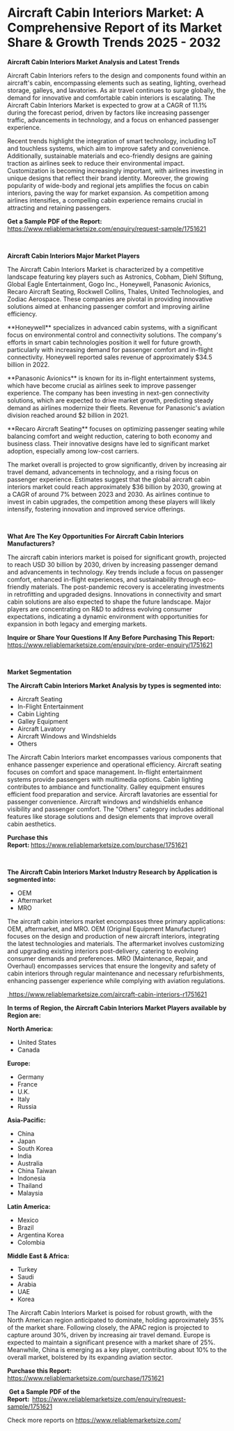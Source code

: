 <p><h1>Aircraft Cabin Interiors Market: A Comprehensive Report of its Market Share & Growth Trends 2025 - 2032</h1></p><p><strong>Aircraft Cabin Interiors Market Analysis and Latest Trends</strong></p>
<p><p>Aircraft Cabin Interiors refers to the design and components found within an aircraft's cabin, encompassing elements such as seating, lighting, overhead storage, galleys, and lavatories. As air travel continues to surge globally, the demand for innovative and comfortable cabin interiors is escalating. The Aircraft Cabin Interiors Market is expected to grow at a CAGR of 11.1% during the forecast period, driven by factors like increasing passenger traffic, advancements in technology, and a focus on enhanced passenger experience.</p><p>Recent trends highlight the integration of smart technology, including IoT and touchless systems, which aim to improve safety and convenience. Additionally, sustainable materials and eco-friendly designs are gaining traction as airlines seek to reduce their environmental impact. Customization is becoming increasingly important, with airlines investing in unique designs that reflect their brand identity. Moreover, the growing popularity of wide-body and regional jets amplifies the focus on cabin interiors, paving the way for market expansion. As competition among airlines intensifies, a compelling cabin experience remains crucial in attracting and retaining passengers.</p></p>
<p><strong>Get a Sample PDF of the Report:&nbsp;</strong> <a href="https://www.reliablemarketsize.com/enquiry/request-sample/1751621?utm_campaign=2337&utm_medium=2&utm_source=Github&utm_content=ia&utm_term=10042025&utm_id=aircraft-cabin-interiors">https://www.reliablemarketsize.com/enquiry/request-sample/1751621</a></p>
<p>&nbsp;</p>
<p><strong>Aircraft Cabin Interiors Major Market Players</strong></p>
<p><p>The Aircraft Cabin Interiors Market is characterized by a competitive landscape featuring key players such as Astronics, Cobham, Diehl Stiftung, Global Eagle Entertainment, Gogo Inc., Honeywell, Panasonic Avionics, Recaro Aircraft Seating, Rockwell Collins, Thales, United Technologies, and Zodiac Aerospace. These companies are pivotal in providing innovative solutions aimed at enhancing passenger comfort and improving airline efficiency.</p><p>**Honeywell** specializes in advanced cabin systems, with a significant focus on environmental control and connectivity solutions. The company's efforts in smart cabin technologies position it well for future growth, particularly with increasing demand for passenger comfort and in-flight connectivity. Honeywell reported sales revenue of approximately $34.5 billion in 2022.</p><p>**Panasonic Avionics** is known for its in-flight entertainment systems, which have become crucial as airlines seek to improve passenger experience. The company has been investing in next-gen connectivity solutions, which are expected to drive market growth, predicting steady demand as airlines modernize their fleets. Revenue for Panasonic's aviation division reached around $2 billion in 2021.</p><p>**Recaro Aircraft Seating** focuses on optimizing passenger seating while balancing comfort and weight reduction, catering to both economy and business class. Their innovative designs have led to significant market adoption, especially among low-cost carriers.</p><p>The market overall is projected to grow significantly, driven by increasing air travel demand, advancements in technology, and a rising focus on passenger experience. Estimates suggest that the global aircraft cabin interiors market could reach approximately $36 billion by 2030, growing at a CAGR of around 7% between 2023 and 2030. As airlines continue to invest in cabin upgrades, the competition among these players will likely intensify, fostering innovation and improved service offerings.</p></p>
<p>&nbsp;</p>
<p><strong>What Are The Key Opportunities For Aircraft Cabin Interiors Manufacturers?</strong></p>
<p><p>The aircraft cabin interiors market is poised for significant growth, projected to reach USD 30 billion by 2030, driven by increasing passenger demand and advancements in technology. Key trends include a focus on passenger comfort, enhanced in-flight experiences, and sustainability through eco-friendly materials. The post-pandemic recovery is accelerating investments in retrofitting and upgraded designs. Innovations in connectivity and smart cabin solutions are also expected to shape the future landscape. Major players are concentrating on R&D to address evolving consumer expectations, indicating a dynamic environment with opportunities for expansion in both legacy and emerging markets.</p></p>
<p><strong>Inquire or Share Your Questions If Any Before Purchasing This Report:</strong> <a href="https://www.reliablemarketsize.com/enquiry/pre-order-enquiry/1751621?utm_campaign=2337&utm_medium=2&utm_source=Github&utm_content=ia&utm_term=10042025&utm_id=aircraft-cabin-interiors">https://www.reliablemarketsize.com/enquiry/pre-order-enquiry/1751621</a></p>
<p>&nbsp;</p>
<p><strong>Market Segmentation</strong></p>
<p><strong>The Aircraft Cabin Interiors Market Analysis by types is segmented into:</strong></p>
<p><ul><li>Aircraft Seating</li><li>In-Flight Entertainment</li><li>Cabin Lighting</li><li>Galley Equipment</li><li>Aircraft Lavatory</li><li>Aircraft Windows and Windshields</li><li>Others</li></ul></p>
<p><p>The Aircraft Cabin Interiors market encompasses various components that enhance passenger experience and operational efficiency. Aircraft seating focuses on comfort and space management. In-flight entertainment systems provide passengers with multimedia options. Cabin lighting contributes to ambiance and functionality. Galley equipment ensures efficient food preparation and service. Aircraft lavatories are essential for passenger convenience. Aircraft windows and windshields enhance visibility and passenger comfort. The "Others" category includes additional features like storage solutions and design elements that improve overall cabin aesthetics.</p></p>
<p><strong>Purchase this Report:&nbsp;</strong><a href="https://www.reliablemarketsize.com/purchase/1751621?utm_campaign=2337&utm_medium=2&utm_source=Github&utm_content=ia&utm_term=10042025&utm_id=aircraft-cabin-interiors">https://www.reliablemarketsize.com/purchase/1751621</a></p>
<p>&nbsp;</p>
<p><strong>The Aircraft Cabin Interiors Market Industry Research by Application is segmented into:</strong></p>
<p><ul><li>OEM</li><li>Aftermarket</li><li>MRO</li></ul></p>
<p><p>The aircraft cabin interiors market encompasses three primary applications: OEM, aftermarket, and MRO. OEM (Original Equipment Manufacturer) focuses on the design and production of new aircraft interiors, integrating the latest technologies and materials. The aftermarket involves customizing and upgrading existing interiors post-delivery, catering to evolving consumer demands and preferences. MRO (Maintenance, Repair, and Overhaul) encompasses services that ensure the longevity and safety of cabin interiors through regular maintenance and necessary refurbishments, enhancing passenger experience while complying with aviation regulations.</p></p>
<p><a href="https://www.reliablemarketsize.com/aircraft-cabin-interiors-r1751621?utm_campaign=2337&utm_medium=2&utm_source=Github&utm_content=ia&utm_term=10042025&utm_id=aircraft-cabin-interiors">&nbsp;https://www.reliablemarketsize.com/aircraft-cabin-interiors-r1751621</a></p>
<p><strong>In terms of Region, the Aircraft Cabin Interiors Market Players available by Region are:</strong></p>
<p>
    <p> <strong> North America: </strong>
        <ul>
            <li>United States</li>
            <li>Canada</li>
        </ul>
        </p> 
    <p> <strong> Europe: </strong>
        <ul>
            <li>Germany</li>
            <li>France</li>
            <li>U.K.</li>
            <li>Italy</li>
            <li>Russia</li>
        </ul>
        </p> 
    <p> <strong> Asia-Pacific: </strong>
        <ul>
            <li>China</li>
            <li>Japan</li>
            <li>South Korea</li>
            <li>India</li>
            <li>Australia</li>
            <li>China Taiwan</li>
            <li>Indonesia</li>
            <li>Thailand</li>
            <li>Malaysia</li>
        </ul>
        </p> 
    <p> <strong> Latin America: </strong>
        <ul>
            <li>Mexico</li>
            <li>Brazil</li>
            <li>Argentina Korea</li>
            <li>Colombia</li>
        </ul>
        </p> 
    <p> <strong> Middle East & Africa: </strong>
        <ul>
            <li>Turkey</li>
            <li>Saudi</li>
            <li>Arabia</li>
            <li>UAE</li>
            <li>Korea</li>
        </ul>
    </p>
    </p>
<p><p>The Aircraft Cabin Interiors Market is poised for robust growth, with the North American region anticipated to dominate, holding approximately 35% of the market share. Following closely, the APAC region is projected to capture around 30%, driven by increasing air travel demand. Europe is expected to maintain a significant presence with a market share of 25%. Meanwhile, China is emerging as a key player, contributing about 10% to the overall market, bolstered by its expanding aviation sector.</p></p>
<p><strong>Purchase this Report: </strong><a href="https://www.reliablemarketsize.com/purchase/1751621?utm_campaign=2337&utm_medium=2&utm_source=Github&utm_content=ia&utm_term=10042025&utm_id=aircraft-cabin-interiors">https://www.reliablemarketsize.com/purchase/1751621</a></p>
<p>&nbsp;<strong>Get a Sample PDF of the Report:&nbsp;&nbsp;</strong><a href="https://www.reliablemarketsize.com/enquiry/request-sample/1751621?utm_campaign=2337&utm_medium=2&utm_source=Github&utm_content=ia&utm_term=10042025&utm_id=aircraft-cabin-interiors">https://www.reliablemarketsize.com/enquiry/request-sample/1751621</a></p>
<p><strong></strong></p>
<p>Check more reports on <a href="https://www.reliablemarketsize.com/?utm_campaign=2337&utm_medium=2&utm_source=Github&utm_content=ia&utm_term=10042025&utm_id=aircraft-cabin-interiors">https://www.reliablemarketsize.com/</a></p>